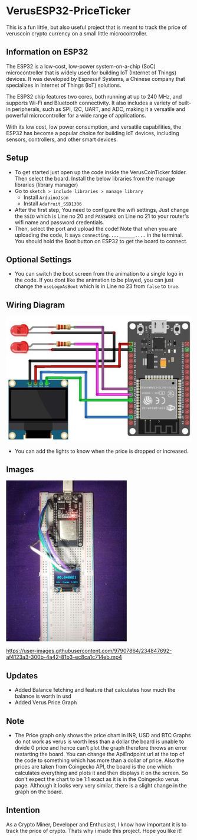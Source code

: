 # VerusESP32-PriceTicker

This is a fun little, but also useful project that is meant to track the price of veruscoin crypto currency on a small little microcontroller.

## Information on ESP32

The ESP32 is a low-cost, low-power system-on-a-chip (SoC) microcontroller that is widely used for building IoT (Internet of Things) devices. It was developed by Espressif Systems, a Chinese company that specializes in Internet of Things (IoT) solutions.

The ESP32 chip features two cores, both running at up to 240 MHz, and supports Wi-Fi and Bluetooth connectivity. It also includes a variety of built-in peripherals, such as SPI, I2C, UART, and ADC, making it a versatile and powerful microcontroller for a wide range of applications.

With its low cost, low power consumption, and versatile capabilities, the ESP32 has become a popular choice for building IoT devices, including sensors, controllers, and other smart devices.

## Setup

- To get started just open up the code inside the VerusCoinTicker folder. Then select the board. Install the below libraries from the manage libraries (library manager)
- Go to `sketch > include libraries > manage library`
  - Install `ArduinoJson`
  - Install `Adafruit_SSD1306`
- After the first step, You need to configure the wifi settings, Just change the `SSID` which is Line no 20 and `PASSWORD` on Line no 21 to your router's wifi name and password credentials.
- Then, select the port and upload the code! Note that when you are uploading the code, It says `connecting....______....` in the terminal. You should hold the Boot button on ESP32 to get the board to connect.

## Optional Settings

- You can switch the boot screen from the animation to a single logo in the code. If you dont like the animation to be played, you can just change the `useLogoAsBoot` which is in Line no 23 from `false` to `true`.

## Wiring Diagram

![circuitdiagram](./Assets/circuit_diagram.jpg)
- You can add the lights to know when the price is dropped or increased.

## Images

![finalimg](./Assets/finaloutput.jpg)

https://user-images.githubusercontent.com/97907864/234847692-af4123a3-300b-4a42-81b3-ec8ca1c714eb.mp4

## Updates

* Added Balance fetching and feature that calculates how much the balance is worth in usd
* Added Verus Price Graph

## Note

- The Price graph only shows the price chart in INR, USD and BTC Graphs do not work as verus is worth less than a dollar the board is unable to divide 0 price and hence can't plot the graph therefore throws an error restarting the board. You can change the ApiEndpoint url at the top of the code to something which has more than a dollar of price. Also the prices are taken from Coingecko API, the board is the one which calculates everything and plots it and then displays it on the screen. So don't expect the chart to be 1:1 exact as it is in the Coingecko verus page. Although it looks very very similar, there is a slight change in the graph on the board.

## Intention

As a Crypto Miner, Developer and Enthusiast, I know how important it is to track the price of crypto. Thats why i made this project. Hope you like it!

